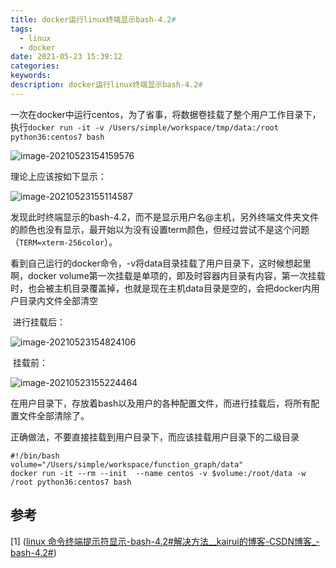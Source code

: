 ```yaml
---
title: docker运行linux终端显示bash-4.2#
tags:
  - linux
  - docker
date: 2021-05-23 15:39:12
categories:
keywords:
description: docker运行linux终端显示bash-4.2#
---
```


一次在docker中运行centos，为了省事，将数据卷挂载了整个用户工作目录下，执行`docker run -it -v /Users/simple/workspace/tmp/data:/root python36:centos7 bash`

![image-20210523154159576](https://oss.smart-lifestyle.cn/file/k5nrn.png)

理论上应该按如下显示：

![image-20210523155114587](https://oss.smart-lifestyle.cn/file/0vks3.png)

发现此时终端显示的bash-4.2，而不是显示用户名@主机，另外终端文件夹文件的颜色也没有显示，最开始以为没有设置term颜色，但经过尝试不是这个问题（`TERM=xterm-256color`）。

看到自己运行的docker命令，-v将data目录挂载了用户目录下，这时候想起里啊，docker volume第一次挂载是单项的，即及时容器内目录有内容，第一次挂载时，也会被主机目录覆盖掉，也就是现在主机data目录是空的，会把docker内用户目录内文件全部清空

​	进行挂载后：

![image-20210523154824106](https://oss.smart-lifestyle.cn/file/io22a.png)

​	挂载前：

![image-20210523155224464](https://oss.smart-lifestyle.cn/file/gq6l8.png)

在用户目录下，存放着bash以及用户的各种配置文件，而进行挂载后，将所有配置文件全部清除了。

正确做法，不要直接挂载到用户目录下，而应该挂载用户目录下的二级目录

```shell
#!/bin/bash
volume="/Users/simple/workspace/function_graph/data"
docker run -it --rm --init  --name centos -v $volume:/root/data -w /root python36:centos7 bash
```



## 参考

[1] ([linux 命令终端提示符显示-bash-4.2#解决方法__kairui的博客-CSDN博客_-bash-4.2#](https://blog.csdn.net/liulihui1988/article/details/52796395))

